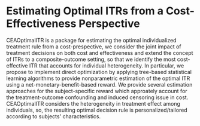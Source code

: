 # Estimating Optimal ITRs from a Cost-Effectiveness Perspective 
CEAOptimalITR is a package for estimating the optimal individualized treatment rule from a cost-prespective, we consider the joint impact of treatment decisions on both cost and effectiveness and extend the concept of ITRs to a composite-outcome setting, so that we identify the most cost-effective ITR that accounts for individual heterogeneity. In particular, we propose to implement direct optimization by applying tree-based statistical learning algorithms to provide nonparametric estimation of the optimal ITR using a net-monetary-benefit-based reward. We provide several estimation approaches for the subject-specific reward which approately account for the treatment-outcome confounding and induced censoring issue in cost. CEAOptimalITR considers the heterogeneity in treatment effect among individuals, so, the resulting optimal decision rule is personalized/tailored according to subjects' characteristics.  
